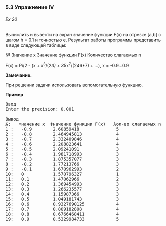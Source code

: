 ﻿### 5.3 Упражнение IV

###### Ex 20

Вычислить и вывести на экран значение функции F(x) на отрезке [a,b] с шагом h = 0.1 и точностью e. Результат работы программы представить в виде следующей таблицы:

№	Значение x	Значение функции F(x)	Количество слагаемых n	

F(x) = Pi/2 - (x + x<sup>3</sup>/(2*3) + 3*5x<sup>7</sup>/(2*4*6*7) + ...), x = -0.9...0.9

**Замечание.** 

При решении задачи использовать вспомогательную функцию.

**Пример**

<pre>Ввод	
Enter the precision: 0.001

Вывод
№:   ‡начение x  ‡начение функции F(x)   Љол-во слагаемых n
1 :   -0.9        2.60859418              5
2 :   -0.8        2.464945813             4
3 :   -0.7        2.332409846             4
4 :   -0.6        2.208823641             4
5 :   -0.5        2.09241091              3
6 :   -0.4        1.981718993             3
7 :   -0.3        1.875357077             3
8 :   -0.2        1.77213766              3
9 :   -0.1        1.670962993             2
10:   0           1.570796327             1
11:   0.1         1.47062966              2
12:   0.2         1.369454993             3
13:   0.3         1.266235577             3
14:   0.4         1.15987366              3
15:   0.5         1.049181743             3
16:   0.6         0.9327690125            4
17:   0.7         0.809182808             4
18:   0.8         0.6766468411            4
19:   0.9         0.5329984733            5</pre>

